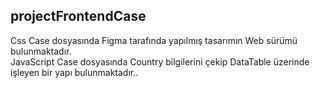 ## projectFrontendCase

Css Case dosyasında Figma tarafında yapılmış tasarımın Web sürümü bulunmaktadır.
<br>
JavaScript Case dosyasında Country bilgilerini çekip DataTable üzerinde işleyen bir yapı bulunmaktadır.. 
